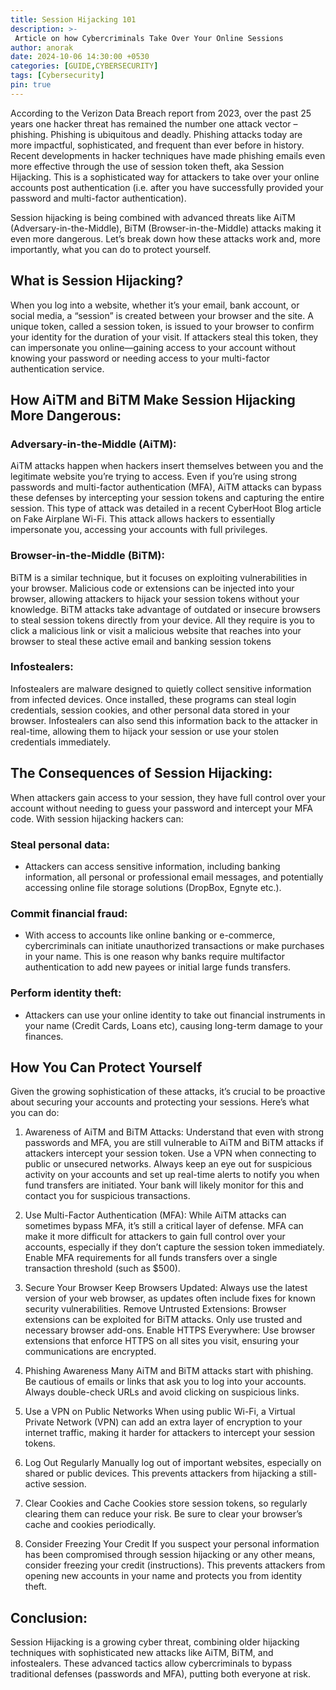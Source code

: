 ```yaml
---
title: Session Hijacking 101
description: >-
 Article on how Cybercriminals Take Over Your Online Sessions
author: anorak
date: 2024-10-06 14:30:00 +0530
categories: [GUIDE,CYBERSECURITY]
tags: [Cybersecurity]
pin: true
---
```

According to the Verizon Data Breach report from 2023, over the past 25 years one hacker threat has remained the number one attack vector – phishing.  Phishing is ubiquitous and deadly.  Phishing attacks today are more impactful, sophisticated, and frequent than ever before in history.  Recent developments in hacker techniques have made phishing emails even more effective through the use of session token theft, aka Session Hijacking.  This is a sophisticated way for attackers to take over your online accounts post authentication (i.e. after you have successfully provided your password and multi-factor authentication).

Session hijacking is being combined with advanced threats like AiTM (Adversary-in-the-Middle), BiTM (Browser-in-the-Middle) attacks making it even more dangerous. Let’s break down how these attacks work and, more importantly, what you can do to protect yourself.


## What is Session Hijacking?

When you log into a website, whether it’s your email, bank account, or social media, a “session” is created between your browser and the site. A unique token, called a session token, is issued to your browser to confirm your identity for the duration of your visit. If attackers steal this token, they can impersonate you online—gaining access to your account without knowing your password or needing access to your multi-factor authentication service.

## How AiTM and BiTM Make Session Hijacking More Dangerous:

### Adversary-in-the-Middle (AiTM):

AiTM attacks happen when hackers insert themselves between you and the legitimate website you’re trying to access. Even if you’re using strong passwords and multi-factor authentication (MFA), AiTM attacks can bypass these defenses by intercepting your session tokens and capturing the entire session. This type of attack was detailed in a recent CyberHoot Blog article on Fake Airplane Wi-Fi. This attack allows hackers to essentially impersonate you, accessing your accounts with full privileges.

### Browser-in-the-Middle (BiTM):

BiTM is a similar technique, but it focuses on exploiting vulnerabilities in your browser. Malicious code or extensions can be injected into your browser, allowing attackers to hijack your session tokens without your knowledge. BiTM attacks take advantage of outdated or insecure browsers to steal session tokens directly from your device.  All they require is you to click a malicious link or visit a malicious website that reaches into your browser to steal these active email and banking session tokens

### Infostealers:

Infostealers are malware designed to quietly collect sensitive information from infected devices. Once installed, these programs can steal login credentials, session cookies, and other personal data stored in your browser. Infostealers can also send this information back to the attacker in real-time, allowing them to hijack your session or use your stolen credentials immediately.

## The Consequences of Session Hijacking:

When attackers gain access to your session, they have full control over your account without needing to guess your password and intercept your MFA code. With session hijacking hackers can:
### Steal personal data:

  -  Attackers can access sensitive information, including banking information, all personal or professional email messages, and potentially accessing online file storage solutions (DropBox, Egnyte etc.).

### Commit financial fraud:

   - With access to accounts like online banking or e-commerce, cybercriminals can initiate unauthorized transactions or make purchases in your name.  This is one reason why banks require multifactor authentication to add new payees or initial large funds transfers.

### Perform identity theft:

   - Attackers can use your online identity to take out financial instruments in your name (Credit Cards, Loans etc), causing long-term damage to your finances.

## How You Can Protect Yourself

Given the growing sophistication of these attacks, it’s crucial to be proactive about securing your accounts and protecting your sessions. Here’s what you can do:

1. Awareness of AiTM and BiTM Attacks:
Understand that even with strong passwords and MFA, you are still vulnerable to AiTM and BiTM attacks if attackers intercept your session token. Use a VPN when connecting to public or unsecured networks.  Always keep an eye out for suspicious activity on your accounts and set up real-time alerts to notify you when fund transfers are initiated.  Your bank will likely monitor for this and contact you for suspicious transactions.

2. Use Multi-Factor Authentication (MFA):
While AiTM attacks can sometimes bypass MFA, it’s still a critical layer of defense. MFA can make it more difficult for attackers to gain full control over your accounts, especially if they don’t capture the session token immediately.  Enable MFA requirements for all funds transfers over a single transaction threshold (such as $500).

3. Secure Your Browser
Keep Browsers Updated: Always use the latest version of your web browser, as updates often include fixes for known security vulnerabilities.
Remove Untrusted Extensions: Browser extensions can be exploited for BiTM attacks. Only use trusted and necessary browser add-ons.
Enable HTTPS Everywhere: Use browser extensions that enforce HTTPS on all sites you visit, ensuring your communications are encrypted.

4. Phishing Awareness
Many AiTM and BiTM attacks start with phishing. Be cautious of emails or links that ask you to log into your accounts. Always double-check URLs and avoid clicking on suspicious links.

5. Use a VPN on Public Networks
When using public Wi-Fi, a Virtual Private Network (VPN) can add an extra layer of encryption to your internet traffic, making it harder for attackers to intercept your session tokens.

6. Log Out Regularly
Manually log out of important websites, especially on shared or public devices. This prevents attackers from hijacking a still-active session.

7. Clear Cookies and Cache
Cookies store session tokens, so regularly clearing them can reduce your risk. Be sure to clear your browser’s cache and cookies periodically.

8. Consider Freezing Your Credit
If you suspect your personal information has been compromised through session hijacking or any other means, consider freezing your credit (instructions). This prevents attackers from opening new accounts in your name and protects you from identity theft.

## Conclusion:

Session Hijacking is a growing cyber threat, combining older hijacking techniques with sophisticated new attacks like AiTM, BiTM, and infostealers. These advanced tactics allow cybercriminals to bypass traditional defenses (passwords and MFA), putting both everyone at risk.
